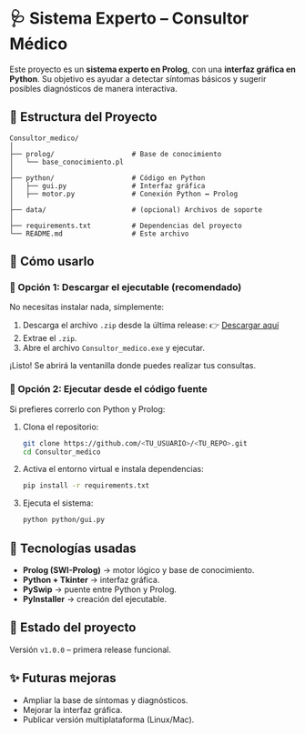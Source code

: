 # 🩺 Sistema Experto – Consultor Médico

Este proyecto es un **sistema experto en Prolog**, con una **interfaz gráfica en Python**. Su objetivo es ayudar a detectar síntomas básicos y sugerir posibles diagnósticos de manera interactiva.

## 📂 Estructura del Proyecto

```
Consultor_medico/
│
├── prolog/                   # Base de conocimiento
│   └── base_conocimiento.pl
│
├── python/                   # Código en Python
│   ├── gui.py                # Interfaz gráfica
│   ├── motor.py              # Conexión Python ↔ Prolog
│
├── data/                     # (opcional) Archivos de soporte
│
├── requirements.txt          # Dependencias del proyecto
└── README.md                 # Este archivo
```

## 🚀 Cómo usarlo

### 🔹 Opción 1: Descargar el ejecutable (recomendado)

No necesitas instalar nada, simplemente:

1. Descarga el archivo `.zip` desde la última release:
   👉 [Descargar aquí](https://github.com/maricielo-hc/Consultor_medico/releases/download/v1.0.0/Consultor_medico_v1.0.zip)
2. Extrae el `.zip`.
3. Abre el archivo `Consultor_medico.exe` y ejecutar.

¡Listo! Se abrirá la ventanilla donde puedes realizar tus consultas.

### 🔹 Opción 2: Ejecutar desde el código fuente

Si prefieres correrlo con Python y Prolog:

1. Clona el repositorio:

   ```bash
   git clone https://github.com/<TU_USUARIO>/<TU_REPO>.git
   cd Consultor_medico
   ```
2. Activa el entorno virtual e instala dependencias:

   ```bash
   pip install -r requirements.txt
   ```
3. Ejecuta el sistema:

   ```bash
   python python/gui.py
   ```

## 🧠 Tecnologías usadas

* **Prolog (SWI-Prolog)** → motor lógico y base de conocimiento.
* **Python + Tkinter** → interfaz gráfica.
* **PySwip** → puente entre Python y Prolog.
* **PyInstaller** → creación del ejecutable.

## 📌 Estado del proyecto

Versión `v1.0.0` – primera release funcional.

## ✨ Futuras mejoras

* Ampliar la base de síntomas y diagnósticos.
* Mejorar la interfaz gráfica.
* Publicar versión multiplataforma (Linux/Mac).

